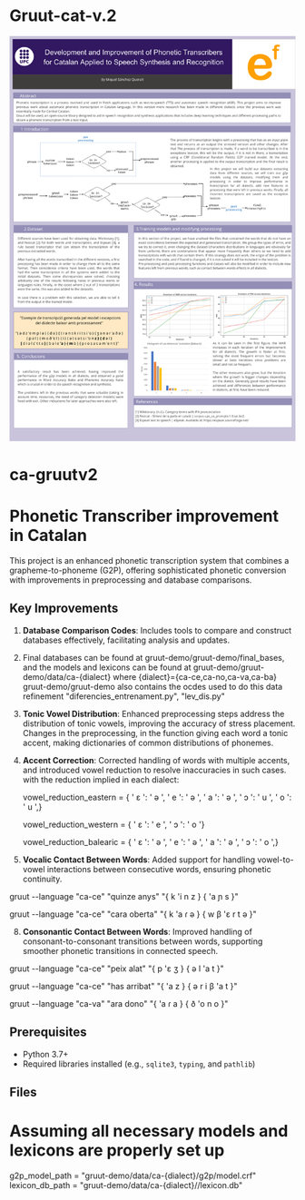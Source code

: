 # Gruut-cat-v.2
![PDF as Image](poster.png)
# ca-gruutv2

# Phonetic Transcriber improvement in Catalan

This project is an enhanced phonetic transcription system that combines a grapheme-to-phoneme (G2P), offering sophisticated phonetic conversion with improvements in preprocessing and database comparisons. 

## Key Improvements

1. **Database Comparison Codes**: Includes tools to compare and construct databases effectively, facilitating analysis and updates.
2. Final databases can be found at gruut-demo/gruut-demo/final_bases, and the models and lexicons can be found at gruut-demo/gruut-demo/data/ca-{dialect}
   where {dialect}={ca-ce,ca-no,ca-va,ca-ba}
   gruut-demo/gruut-demo also contains the ocdes used to do this data refinement "diferencies_entrenament.py", "lev_dis.py"
   
3. **Tonic Vowel Distribution**: Enhanced preprocessing steps address the distribution of tonic vowels, improving the accuracy of stress placement.
    Changes in the preprocessing, in the function giving each word a tonic accent, making dictionaries of common distributions of phonemes.
      
4. **Accent Correction**: Corrected handling of words with multiple accents, and introduced vowel reduction to resolve inaccuracies in such cases.
   with the reduction implied in each dialect:

    vowel_reduction_eastern = {
    ' ɛ ': ' ə ',
    ' e ': ' ə ',
    ' a ': ' ə ',
    ' ɔ ': ' u ',
    ' o ': ' u ',}

    vowel_reduction_western = {
    ' ɛ ': ' e ',
    ' ɔ ': ' o '}

    vowel_reduction_balearic = {
    ' ɛ ': ' ə ',
    ' e ': ' ə ',
    ' a ': ' ə ',
    ' ɔ ': ' o ',}


  
7. **Vocalic Contact Between Words**: Added support for handling vowel-to-vowel interactions between consecutive words, ensuring phonetic continuity.

gruut --language "ca-ce" "quinze anys"
"{ k 'i n z } { 'a ɲ s }"

gruut --language "ca-ce" "cara oberta"
"{ k 'a ɾ ə } { w β 'ɛ r t ə }"



8. **Consonantic Contact Between Words**: Improved handling of consonant-to-consonant transitions between words, supporting smoother phonetic transitions in connected speech.

gruut --language "ca-ce" "peix alat"
"{ p 'ɛ ʒ } { ə l 'a t }"

gruut --language "ca-ce" "has arribat"
"{ 'a z } { ə r i β 'a t }"

gruut --language "ca-va" "ara dono"
"{ 'a ɾ a } { ð 'o n o }"


## Prerequisites

- Python 3.7+
- Required libraries installed (e.g., `sqlite3`, `typing`, and `pathlib`)

## Files
# Assuming all necessary models and lexicons are properly set up
g2p_model_path = "gruut-demo/data/ca-{dialect}/g2p/model.crf"
lexicon_db_path = "gruut-demo/data/ca-{dialect}//lexicon.db"


